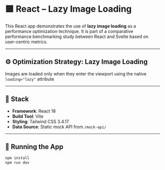 # 🟦 React – Lazy Image Loading

This React app demonstrates the use of **lazy image loading** as a performance optimization technique. It is part of a comparative performance benchmarking study between React and Svelte based on user-centric metrics.

---

## ⚙️ Optimization Strategy: Lazy Image Loading

Images are loaded only when they enter the viewport using the native `loading="lazy"` attribute

---

## 🧱 Stack

- **Framework**: React 18
- **Build Tool**: Vite
- **Styling**: Tailwind CSS 3.4.17
- **Data Source**: Static mock API from `/mock-api/`

---

## 🚀 Running the App

```bash
npm install
npm run dev
